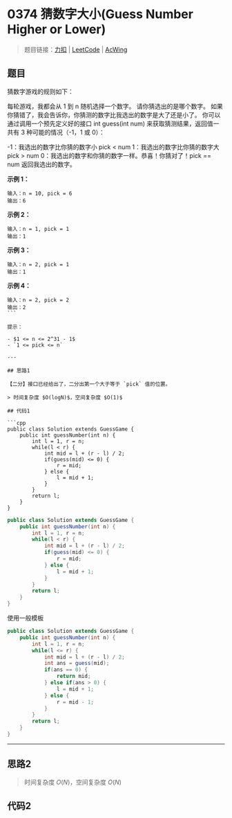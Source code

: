 # 0374 猜数字大小(Guess Number Higher or Lower)

> 题目链接：[力扣](https://leetcode-cn.com/problems/guess-number-higher-or-lower/) | [LeetCode](https://leetcode.com/problems/guess-number-higher-or-lower/) | [AcWing](https://www.acwing.com/activity/content/problem/content/2750/1/)

## 题目

猜数字游戏的规则如下：

每轮游戏，我都会从 1 到 n 随机选择一个数字。 请你猜选出的是哪个数字。
如果你猜错了，我会告诉你，你猜测的数字比我选出的数字是大了还是小了。
你可以通过调用一个预先定义好的接口 int guess(int num) 来获取猜测结果，返回值一共有 3 种可能的情况（-1，1 或 0）：

-1：我选出的数字比你猜的数字小 pick < num
1：我选出的数字比你猜的数字大 pick > num
0：我选出的数字和你猜的数字一样。恭喜！你猜对了！pick == num
返回我选出的数字。

**示例 1：**

```plain
输入：n = 10, pick = 6
输出：6
```

**示例 2：**

```plain
输入：n = 1, pick = 1
输出：1
```

**示例 3：**

```plain
输入：n = 2, pick = 1
输出：1
```

**示例 4：**

```plain
输入：n = 2, pick = 2
输出：2
``` 

提示：

- $1 <= n <= 2^31 - 1$
- `1 <= pick <= n`

---

## 思路1

【二分】接口已经给出了，二分出第一个大于等于 `pick` 值的位置。

> 时间复杂度 $O(logN)$，空间复杂度 $O(1)$

## 代码1

```cpp
public class Solution extends GuessGame {
    public int guessNumber(int n) {
        int l = 1, r = n;
        while(l < r) {
            int mid = l + (r - l) / 2;
            if(guess(mid) <= 0) {
                r = mid;
            } else {
                l = mid + 1;
            }
        }
        return l;
    }
}
```

```java
public class Solution extends GuessGame {
    public int guessNumber(int n) {
        int l = 1, r = n;
        while(l < r) {
            int mid = l + (r - l) / 2;
            if(guess(mid) <= 0) {
                r = mid;
            } else {
                l = mid + 1;
            }
        }
        return l;
    }
}
```

使用一般模板

```java
public class Solution extends GuessGame {
    public int guessNumber(int n) {
        int l = 1, r = n;
        while(l <= r) {
            int mid = l + (r - l) / 2;
            int ans = guess(mid);
            if(ans == 0) {
                return mid;
            } else if(ans > 0) {
                l = mid + 1;
            } else {
                r = mid - 1;
            }
        }
        return l;
    }
}
```

---

## 思路2

> 时间复杂度 $O(N)$，空间复杂度 $O(N)$

## 代码2

```cpp

```
